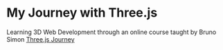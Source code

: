 # My Journey with Three.js

Learning 3D Web Development through an online course taught by Bruno Simon [Three.js Journey](https://threejs-journey.com/)
